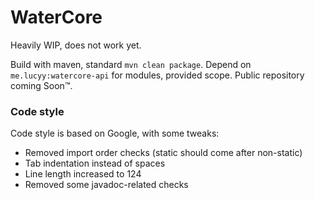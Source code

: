 # WaterCore

Heavily WIP, does not work yet.

Build with maven, standard `mvn clean package`. Depend on `me.lucyy:watercore-api` for modules, provided scope. Public repository coming Soon™.

### Code style

Code style is based on Google, with some tweaks:
- Removed import order checks (static should come after non-static)
- Tab indentation instead of spaces
- Line length increased to 124
- Removed some javadoc-related checks
